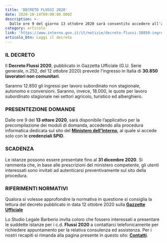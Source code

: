 ```yaml
---
title: 'DECRETO FLUSSI 2020'
date: 2020-10-14T09:00:00.000Z
description: >-
  Dalle ore 9 del giorno 13 ottobre 2020 sarà consentito accedere all'applicativo per la precompilazione dei moduli di domanda. Saranno 30.850 gli ingressi di lavoratori non comunitari consentiti con questo decreto.
category: articolo
link: 'https://www.interno.gov.it/it/notizie/decreto-flussi-30850-ingressi-lavoratori-non-comunitari-consentiti?fbclid=IwAR30o4VgeDm_PG64gwNBUsHz7heQVQ26pgxS9QmRwRlNarIVS2-z8XirY7Y'
articolo_btn: Leggi il decreto
---
```

### IL DECRETO

Il **Decreto Flussi 2020**, pubblicato in Gazzetta Ufficiale (G.U. Serie generale, n.252, del 12 ottobre 2020) prevede l'ingresso in Italia di **30.850 lavoratori non comunitari**.

Saranno 12.850 gli ingressi per lavoro subordinato non stagionale, autonomo e conversioni. Saranno, invece, 18.000, le quote per lavoro subordinato stagionale nei settori agricolo, turistico ed alberghiero.

### PRESENTEZIONE DOMANDE

Dalle ore 9 del **13 ottore 2020**, sarà disponibile l’applicativo per la precompilazione dei moduli di domanda, accedendo alla procedura informatica dedicata sul sito del **[Ministero dell'Interno](https://nullaostalavoro.dlci.interno.it)**, al quale si accede solo con le **credenziali SPID**.

### SCADENZA

Le istanze possono essere presentate fino al **31 dicembre 2020**. Si rammenta che, in base alle prescrizioni del ministero competente, gli utenti interessati sono invitati ad autenticarsi preventivamente sul sito della procedura.

### RIFERIMENTI NORMATIVI

Qualora si volesse approfondire la normativa in questione si consiglia la lettura del decreto pubblicato in data 12 ottobre 2020 sulla **[Gazzette Ufficiale](https://www.gazzettaufficiale.it/eli/id/2020/10/12/20A05480/sg)**

Lo Studio Legale Barberio invita coloro che fossero interessati a presentare le suddette istanze per i c.d. **Flussi 2020** a contattarci telefonicamente per richiedere appuntamento per la relativa consulenza ed assistenza. Per i nostri recapiti si rimanda alla pagina presente in questo sito: **[Contatti](/contatti)**.
